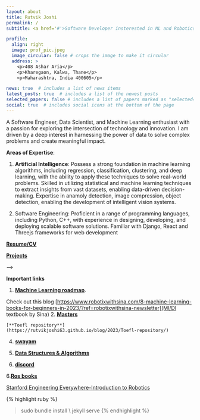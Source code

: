 ```yaml
---
layout: about
title: Rutvik Joshi
permalink: /
subtitle: <a href='#'>Software Developer insterested in ML and Robotics.</a>. 

profile:
  align: right
  image: prof_pic.jpeg
  image_circular: false # crops the image to make it circular
  address: >
    <p>408 Ashar Aria</p>
    <p>Kharegaon, Kalwa, Thane</p>
    <p>Maharashtra, India 400605</p>

news: true  # includes a list of news items
latest_posts: true  # includes a list of the newest posts
selected_papers: false # includes a list of papers marked as "selected={true}"
social: true  # includes social icons at the bottom of the page
---
```

A Software Engineer, Data Scientist, and Machine Learning enthusiast with a passion for exploring the intersection of technology and innovation. I am driven by a deep interest in harnessing the power of data to solve complex problems and create meaningful impact.

**Areas of Expertise**:

1. **Artificial Intelligence**: Possess a strong foundation in machine learning algorithms, including regression, classification, clustering, and deep learning, with the ability to apply these techniques to solve real-world problems. Skilled in utilizing statistical and machine learning techniques to extract insights from vast datasets, enabling data-driven decision-making. Expertise in anamoly detection, image compression, object detection, enabling the development of intelligent vision systems.

<!-- 2. Data Science: Skilled in utilizing statistical and machine learning techniques to extract insights from vast datasets, enabling data-driven decision-making. -->

2. Software Engineering: Proficient in a range of programming languages, including Python, C++, with experience in designing, developing, and deploying scalable software solutions. Familiar with Django, React and Threejs frameworks for web development

<!-- 4. Computer Vision: Expertise in image segmentation, object detection, and object tracking, enabling the development of intelligent vision systems.
Target to learn: -->
[**Resume/CV**](https://rutvikjoshi63.github.io/cv/)

[**Projects**](https://rutvikjoshi63.github.io/projects/)

<!-- Technical Skills:
 Programming Languages: Python, C++, Bash/Shell scripting <!-- ,JAVA -->

<!-- •Databases: MySQL, SQL Server, Azure Cosmos DB, Firebase, MongoDB, Oracle Cloud
•Big data ecosystem and cloud:Apache Spark, Azure(Basic)
•Machine Learning: Regression, Classification, Clustering, Dimensionality Reduction, Support Vector Machines (SVM), K-Nearest Neighbors (KNN), Decision Trees, Random
forest, Boosting Methods, Neural Networks, Deep Learning, CNN, RNN, LSTM, GRU, VAE, GAN, Statistics, Probability Distribution
•Computer Vision:Image Segmentation, Object Detection, Object Tracking
•Libraries:Numpy, Pandas, Matplotlib, Seaborn, Scikit-learn, Scipy, Pytorch, Keras, Tensorflow, Beautiful Soup
•Tools:Azure Databricks, Jira, Bitbucket, Confluence, MATLAB, Git, Google Colab, Visual Studio code, Pycharm, LinuxOS, Anaconda, Jupyter Notebook, Excel.
Management Information Systems - Competencies: A/B Testing, Teamwork, Agile, Customer-obsessed, Scrum, Analytical, Leadership, Critical ThinkingGreetings --> -->

<!-- Text can be **bold**, _italic_, or ~~strikethrough~~. -->
**Important links**
<!-- 1. [**Machine Learning roadmap**](https://rutvikjoshi63.github.io/blogs/Machine-Learning-roadmap/). -->

1. [**Machine Learning roadmap**](https://rutvikjoshi63.github.io/blog/2023/Machine-Learning-roadmap/).

Check out this blog [https://www.robotixwithsina.com/8-machine-learning-books-for-beginners-in-2023/?ref=robotixwithsina-newsletter](Ml/Dl textbook by Sina)
2. [**Masters**](https://rutvikjoshi63.github.io/blog/2023/Masters/)
   
    [**Toefl repository**](https://rutvikjoshi63.github.io/blog/2023/Toefl-repository/)

4. [**swayam**](https://swayam.gov.in/mycourses)

5. [**Data Structures & Algorithms**](https://rutvikjoshi63.github.io/blog/2023/Data-Structures-Algorithms/)

6. [**discord**](https://discord.com/channels/759039091433013309/759039091433013312)

6.[**Ros books**]([https://discord.com/channels/791638463614287872/792385880953323532/848487861681651712](https://drive.google.com/drive/u/1/folders/1uxy-lXOb3fA8h-7npO-MO_jqbhOIx8Ou)) 

[Stanford Engineering Everywhere-Introduction to Robotics](https://see.stanford.edu/Course/CS223A)

<!-- There should be whitespace between paragraphs. -->

<!-- The code is already in, just name your picture `prof_pic.jpg` and put it in the `img/` folder. -->

<!-- Put your address / P.O. box / other info right below your picture. You can also disable any of these elements by editing `profile` property of the YAML header of your `_pages/about.md`. Edit `_bibliography/papers.bib` and Jekyll will render your [publications page](/al-folio/publications/) automatically.

Link to your social media connections, too. This theme is set up to use [Font Awesome icons](http://fortawesome.github.io/Font-Awesome/) and [Academicons](https://jpswalsh.github.io/academicons/), like the ones below. Add your Facebook, Twitter, LinkedIn, Google Scholar, or just disable all of them. -->
{% highlight ruby %}
>sudo bundle install \\
>jekyll serve
{% endhighlight %}
